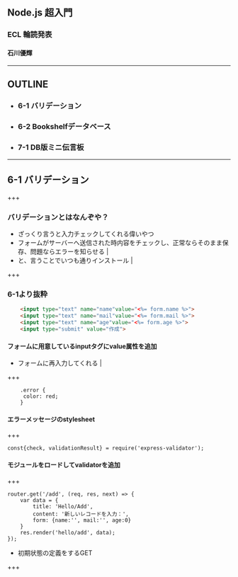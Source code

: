 ## Node.js 超入門

### ECL 輪読発表
#### 石川優輝

---

## OUTLINE

- ### 6-1 バリデーション
- ### 6-2 Bookshelfデータベース
- ### 7-1 DB版ミニ伝言板

---

## 6-1 バリデーション

+++

### バリデーションとはなんぞや？
- ざっくり言うと入力チェックしてくれる偉いやつ
- フォームがサーバーへ送信された時内容をチェックし、正常ならそのまま保存、問題ならエラーを知らせる |
- と、言うことでいつも通りインストール  |

+++
### 6-1より抜粋
```html
    <input type="text" name="name"value="<%= form.name %>">
    <input type="text" name="mail"value="<%= form.mail %>">
    <input type="text" name="age"value="<%= form.age %>">
    <input type="submit" value="作成">
```
#### フォームに用意しているinputタグにvalue属性を追加
- フォームに再入力してくれる |
 
+++

```css:6-2
    .error {
     color: red;
    }
```
#### エラーメッセージのstylesheet

+++

```js:6-3
const{check, validationResult} = require('express-validator');
```
#### モジュールをロードしてvalidatorを追加

+++

```ja:6-4 GET
router.get('/add', (req, res, next) => {
    var data = {
        title: 'Hello/Add',
        content: '新しいレコードを入力：',
        form: {name:'', mail:'', age:0}
    }
    res.render('hello/add', data);
});
```
* 初期状態の定義をするGET

+++






